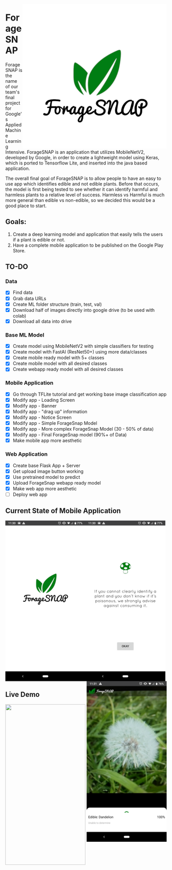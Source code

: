 <a href="Loading Page"><img src="https://github.com/ian-mcnair/ForageSnap/blob/master/newlogo.png" align="right" height="450" width="450" ></a>
# ForageSNAP
ForageSNAP is the name of our team's final project for Google's Applied Machine Learning Intensive. ForageSNAP is an application that utilizes MobileNetV2, developed by Google, in order to create a lightweight model using Keras, which is ported to Tensorflow Lite, and inserted into the java based application. 

The overall final goal of ForageSNAP is to allow people to have an easy to use app which identifies edible and not edible plants. Before that occurs, the model is first being tested to see whether it can identify harmful and harmless plants to a relative level of success. Harmless vs Harmful is much more general than edible vs non-edible, so we decided this would be a good place to start.

## Goals:
1. Create a deep learning model and application that easily tells the users if a plant is edible or not.
2. Have a complete mobile application to be published on the Google Play Store.

## TO-DO
### Data
- [x] Find data
- [x] Grab data URLs
- [x] Create ML folder structure (train, test, val) 
- [x] Download half of images directly into google drive (to be used with colab)
- [x] Download all data into drive

### Base ML Model
- [x] Create model using MobileNetV2 with simple classifiers for testing
- [x] Create model with FastAI (ResNet50+) using more data/classes
- [x] Create mobile ready model with 5+ classes
- [x] Create mobile model with all desired classes
- [x] Create webapp ready model with all desired classes

### Mobile Application
- [x] Go through TFLite tutorial and get working base image classification app
- [x] Modify app - Loading Screen
- [x] Modify app - Banner
- [x] Modify app - "drag up" information
- [x] Modify app - Notice Screen
- [x] Modify app - Simple ForageSnap Model
- [x] Modify app - More complex ForageSnap Model (30 - 50% of data)
- [x] Modify app - Final ForageSnap model (90%+ of Data)
- [x] Make mobile app more aesthetic

### Web Application
- [x] Create base Flask App + Server
- [x] Get upload image button working
- [x] Use pretrained model to predict
- [x] Upload ForageSnap webapp ready model
- [x] Make web app more aesthetic
- [ ] Deploy web app

## Current State of Mobile Application
<a href="Splash Screen"><img src="https://github.com/ian-mcnair/ForageSnap/blob/master/splashscreen.png" align="left" height="500" width="250" ></a>
<a href="Warning Screen"><img src="https://github.com/ian-mcnair/ForageSnap/blob/master/warningscreen.png" align="middle" height="500" width="250" ></a>
<a href="Camera Screen"><img src="https://github.com/ian-mcnair/ForageSnap/blob/master/camerascreen.png" align="right" height="500" width="250" ></a>
## Live Demo
<a href="Live Demo"><img src="https://github.com/ian-mcnair/ForageSnap/blob/master/demo_video.gif" align="left" height="500" width="250" ></a>

